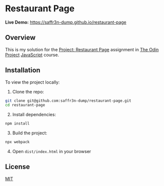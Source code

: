 # Restaurant Page

**Live Demo:** https://saffr3n-dump.github.io/restaurant-page

## Overview

This is my solution for the [Project: Restaurant Page](https://www.theodinproject.com/lessons/node-path-javascript-restaurant-page) assignment in [The Odin Project](https://www.theodinproject.com) [JavaScript](https://www.theodinproject.com/paths/full-stack-javascript/courses/javascript) course.

## Installation

To view the project locally:

1. Clone the repo:

```bash
git clone git@github.com:saffr3n-dump/restaurant-page.git
cd restaurant-page
```

2. Install dependencies:

```bash
npm install
```

3. Build the project:

```bash
npx webpack
```

4. Open `dist/index.html` in your browser

## License

[MIT](https://opensource.org/license/MIT)

